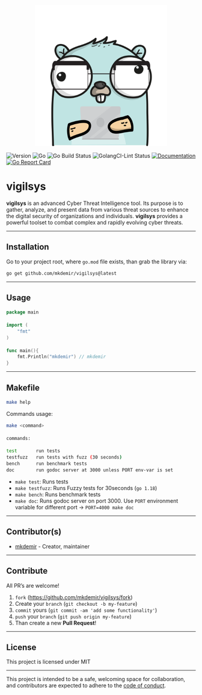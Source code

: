 <p align="center">
    <img src="./assets/images/gopher.png" width="350">
</p>

![Version](https://img.shields.io/badge/version-0.0.0-orange.svg)
![Go](https://img.shields.io/github/go-mod/go-version/mkdemir/vigilsys)
![Go Build Status](https://github.com/mkdemir/vigilsys/actions/workflows/go.yml/badge.svg)
![GolangCI-Lint Status](https://github.com/mkdemir/vigilsys/actions/workflows/golang-lint.yml/badge.svg)
[![Documentation](https://godoc.org/github.com/mkdemir/vigilsys?status.svg)](https://pkg.go.dev/github.com/mkdemir/vigilsys)
[![Go Report Card](https://goreportcard.com/badge/github.com/mkdemir/vigilsys)](https://goreportcard.com/report/github.com/mkdemir/vigilsys)

# vigilsys

**vigilsys** is an advanced Cyber Threat Intelligence tool. Its purpose is to gather, analyze, and present data from various threat sources to enhance the digital security of organizations and individuals. **vigilsys** provides a powerful toolset to combat complex and rapidly evolving cyber threats.

---

## Installation

Go to your project root, where `go.mod` file exists, than grab the library via:

```bash
go get github.com/mkdemir/vigilsys@latest
```

---

## Usage

```go
package main

import (
	"fmt"
)

func main(){
	fmt.Println("mkdemir") // mkdemir
}
```

---

## Makefile

```bash
make help
```

Commands usage:

```bash
make <command>

commands:

test       run tests
testfuzz   run tests with fuzz (30 seconds)
bench      run benchmark tests
doc        run godoc server at 3000 unless PORT env-var is set
```

- `make test`: Runs tests
- `make testfuzz`: Runs Fuzzy tests for 30seconds (`go 1.18`)
- `make bench`: Runs benchmark tests
- `make doc`: Runs godoc server on port 3000. Use `PORT` environment variable
  for different port -> `PORT=4000 make doc`

---

## Contributor(s)

* [mkdemir](https://github.com/mkdemir) - Creator, maintainer

---

## Contribute

All PR’s are welcome!

1. `fork` (https://github.com/mkdemir/vigilsys/fork)
1. Create your `branch` (`git checkout -b my-feature`)
1. `commit` yours (`git commit -am 'add some functionality'`)
1. `push` your `branch` (`git push origin my-feature`)
1. Than create a new **Pull Request**!

---

## License

This project is licensed under MIT

---

This project is intended to be a safe, welcoming space for collaboration, and
contributors are expected to adhere to the [code of conduct][coc].

[coc]: https://github.com/mkdemir/vigilsys/blob/main/CODE_OF_CONDUCT.md